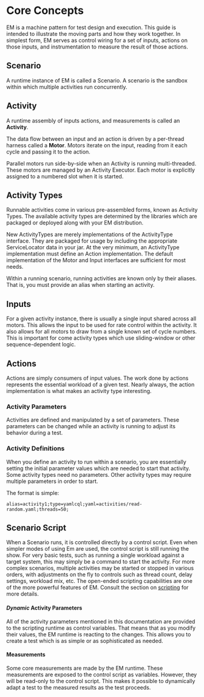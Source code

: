 # Core Concepts
EM is a machine pattern for test design and execution. This guide is intended to illustrate the moving parts and how they work together. In simplest form, EM serves as control wiring for a set of inputs, actions on those inputs, and instrumentation to measure the result of those actions.

## Scenario

A runtime instance of EM is called a Scenario. A scenario is the sandbox within which multiple activities run concurrently.

## Activity

A runtime assembly of inputs actions, and measurements is called an **Activity**.

The data flow between an input and an action is driven by a per-thread harness called a **Motor**. Motors iterate on the input, reading from it each cycle and passing it to the action. 

Parallel motors run side-by-side when an Activity is running multi-threaded. These motors are managed by an Activity Executor. Each motor is explicitly assigned to a numbered slot when it is started.

## Activity Types

Runnable activities come in various pre-assembled forms, known as Activity Types. The available activity types are determined by the libraries which are packaged or deployed along with your EM distribution.

New ActivityTypes are merely implementations of the ActivityType interface. They are packaged for usage by including the appropriate ServiceLocator data in your jar. At the very minimum, an ActivityType implementation must define an Action implementation. The default implementation of the Motor and Input interfaces are sufficient for most needs.

Within a running scenario, running activities are known only by their aliases. That is, you must provide an alias when starting an activity.

## Inputs

For a given activity instance, there is usually a single input shared across all motors. This allows the input to be used for rate control within the activity. It also allows for all motors to draw from a single known set of cycle numbers. This is important for come activity types which use sliding-window or other sequence-dependent logic.

## Actions

Actions are simply consumers of input values. The work done by actions represents the essential workload of a given test. Nearly always, the action implementation is what makes an activity type interesting.

### Activity Parameters

Activities are defined and manipulated by a set of parameters. These parameters can be changed while an activity is running to adjust its behavior during a test.

### Activity Definitions

When you define an activity to run within a scenario, you are essentially setting the initial parameter values which are needed to start that activity. Some activity types need no parameters. Other activity types may require multiple parameters in order to start.

The format is simple:

    alias=activity1;type=yamlcql;yaml=activities/read-random.yaml;threads=50;

## Scenario Script

When a Scenario runs, it is controlled directly by a control script. Even when simpler modes of using Em are used, the control script is still running the show. For very basic tests, such as running a single workload against a target system, this may simply be a command to start the activity. For more complex scenarios, multiple activities may be started or stopped in various orders, with adjustments on the fly to controls such as thread count, delay settings, workload mix, etc. The open-ended scripting capabilities are one of the more powerful features of EM. Consult the section on [scripting](scripting.md) for more details.

#### _Dynamic_ Activity Parameters

All of the activity parameters mentioned in this documentation are provided to the scripting runtime as control variables. That means that as you modify their values, the EM runtime is reacting to the changes. This allows you to create a test which is as simple or as sophisticated as needed.

#### Measurements

Some core measurements are made by the EM runtime. These measurements are exposed to the control script as variables. However, they will be read-only to the control script. This makes it possible to dynamically adapt a test to the measured results as the test proceeds.



